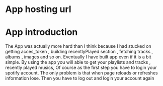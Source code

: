 # App hosting url

# App introduction

The App was actually more hard than I think because I had stucked on getting acces_token , building recentlyPlayed section , fetching tracks , albums , images and so on. Eventually I have built app even if it is a bit simple. By using the app you will able to get your playlists and tracks , recently played musics, Of course as the first step you have to login your spotify account. The only problem is that when page reloads or refreshes information lose. Then you have to log out and login your account again
